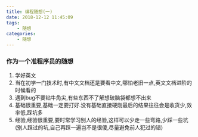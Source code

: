 ```yaml
---
title: 编程随想(一)
date: 2018-12-12 11:45:09
tags:
    - 随想
categories:
    - 随想
---
```

### 作为一个准程序员的随想

1. 学好英文
2. 当在初学一门技术时,有中文文档还是要看中文,哪怕老旧一点,英文文档进阶的时候看的
3. 遇到bug不要钻牛角尖,有些东西不了解想破脑袋都想不出来
4. 基础很重要,基础一定要打好.没有基础直接硬刚最后的结果往往会是收货少,效率低,踩坑多
5. 经验,经验很重要,要时常学习别人的经验,这样可以少走一些弯路,少踩一些坑(别人踩过的坑,自己再踩一遍岂不是很傻,尽量避免前人犯过的错)
